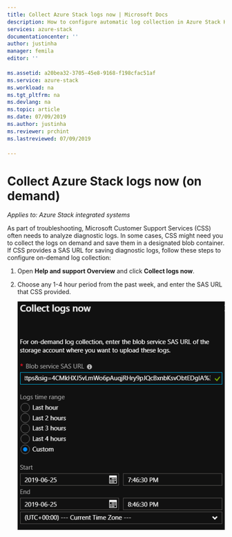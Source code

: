 ```yaml
---
title: Collect Azure Stack logs now | Microsoft Docs
description: How to configure automatic log collection in Azure Stack Help + Support.
services: azure-stack
documentationcenter: ''
author: justinha
manager: femila
editor: ''

ms.assetid: a20bea32-3705-45e8-9168-f198cfac51af
ms.service: azure-stack
ms.workload: na
ms.tgt_pltfrm: na
ms.devlang: na
ms.topic: article
ms.date: 07/09/2019
ms.author: justinha
ms.reviewer: prchint
ms.lastreviewed: 07/09/2019

---
```

# Collect Azure Stack logs now (on demand)

*Applies to: Azure Stack integrated systems*

As part of troubleshooting, Microsoft Customer Support Services (CSS) often needs to analyze diagnostic logs. In some cases, CSS might need you to collect the logs on demand and save them in a designated blob container. 
If CSS provides a SAS URL for saving diagnostic logs, follow these steps to configure on-demand log collection:

1. Open **Help and support Overview** and click **Collect logs now**. 
1. Choose any 1-4 hour period from the past week, and enter the SAS URL that CSS provided.

   ![Screenshot of on-demand log collection](media/azure-stack-automatic-log-collection/collect-logs-now.png)

